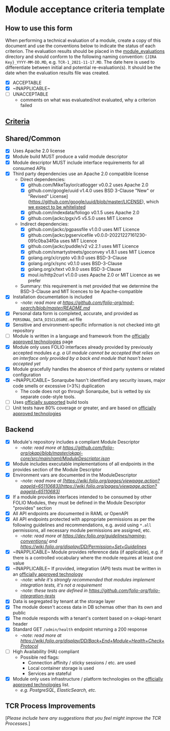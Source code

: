# Module acceptance criteria template

## How to use this form
When performing a technical evaluation of a module, create a copy of this document and use the conventions below to indicate the status of each criterion.  The evaluation results should be placed in the [module_evaluations](https://github.com/folio-org/tech-council/tree/master/module_evaluations) directory and should conform to the following naming convention: `{JIRA Key}_YYYY-MM-DD.MD`, e.g. `TCR-1_2021-11-17.MD`.  The date here is used to differentiate between initial and potential re-evaluation(s).  It should be the date when the evaluation results file was created.

* [x] ACCEPTABLE
* [x] ~INAPPLICABLE~
* [ ] UNACCEPTABLE
  * comments on what was evaluated/not evaluated, why a criterion failed

## [Criteria](https://github.com/folio-org/tech-council/blob/7b10294a5c1c10c7e1a7c5b9f99f04bf07630f06/MODULE_ACCEPTANCE_CRITERIA.MD)

## Shared/Common
* [x] Uses Apache 2.0 license
* [x] Module build MUST produce a valid module descriptor
* [x] Module descriptor MUST include interface requirements for all consumed APIs
* [x] Third party dependencies use an Apache 2.0 compatible license
  * Direct dependencies:
    * [x] github.com/MikeTaylor/catlogger v0.0.2 uses Apache 2.0
    * [x] github.com/google/uuid v1.4.0 uses  BSD 3-Clause "New" or "Revised" License](https://github.com/google/uuid/blob/master/LICENSE), which [we expect to be whitelisted](https://folio-project.slack.com/archives/CAQ7L02PP/p1701694102115289)
    * [x] github.com/indexdata/foliogo v0.1.5 uses Apache 2.0
    * [x] github.com/jackc/pgx/v5 v5.5.0 uses MIT Licence
  * Indirect dependencies:
    * [x] github.com/jackc/pgpassfile v1.0.0 uses MIT Licence
    * [x] github.com/jackc/pgservicefile v0.0.0-20221227161230-091c0ba34f0a uses MIT Licence
    * [x] github.com/jackc/puddle/v2 v2.2.1 uses MIT Licence
    * [x] github.com/smartystreets/goconvey v1.8.1 uses MIT Licence
    * [x] golang.org/x/crypto v0.9.0 uses BSD-3-Clause
    * [x] golang.org/x/sync v0.1.0 uses BSD-3-Clause
    * [x] golang.org/x/text v0.9.0 uses BSD-3-Clause
    * [x] moul.io/http2curl v1.0.0 uses Apache 2.0 or MIT Licence as we prefer
  * Summary: this requirement is met provided that we determine the BSD-3-Clause and MIT licences to be Apache-compatible
* [x] Installation documentation is included
  * -_note: read more at https://github.com/folio-org/mod-search/blob/master/README.md_
* [x] Personal data form is completed, accurate, and provided as `PERSONAL_DATA_DISCLOSURE.md` file
* [x] Sensitive and environment-specific information is not checked into git repository
* [ ] Module is written in a language and framework from the [officially approved technologies](https://wiki.folio.org/display/TC/Officially+Supported+Technologies) page
* [x] Module only uses FOLIO interfaces already provided by previously accepted modules _e.g. a UI module cannot be accepted that relies on an interface only provided by a back end module that hasn't been accepted yet_
* [x] Module gracefully handles the absence of third party systems or related configuration
* [x] ~INAPPLICABLE~ Sonarqube hasn't identified any security issues, major code smells or excessive (>3%) duplication
  * The code does not go through Sonarqube, but is vetted by six separate code-style tools.
* [ ] Uses [officially supported](https://wiki.folio.org/display/TC/Officially+Supported+Technologies) build tools
* [ ] Unit tests have 80% coverage or greater, and are based on [officially approved technologies](https://wiki.folio.org/display/TC/Officially+Supported+Technologies)

## Backend
* [x] Module's repository includes a compliant Module Descriptor
  * -_note: read more at https://github.com/folio-org/okapi/blob/master/okapi-core/src/main/raml/ModuleDescriptor.json_
* [x] Module includes executable implementations of all endpoints in the provides section of the Module Descriptor
* [x] Environment vars are documented in the ModuleDescriptor
  * -_note: read more at [https://wiki.folio.org/pages/viewpage.action?pageId=65110683](https://wiki.folio.org/pages/viewpage.action?pageId=65110683)_
* [x] If a module provides interfaces intended to be consumed by other FOLIO Modules, they must be defined in the Module Descriptor "provides" section
* [x] All API endpoints are documented in RAML or OpenAPI
* [x] All API endpoints protected with appropriate permissions as per the following guidelines and recommendations, e.g. avoid using `*.all` permissions, all necessary module permissions are assigned, etc.
  * -_note: read more at https://dev.folio.org/guidelines/naming-conventions/ and https://wiki.folio.org/display/DD/Permission+Set+Guidelines_
* [x] ~INAPPLICABLE~ Module provides reference data (if applicable), e.g. if there is a controlled vocabulary where the module requires at least one value
* [x] ~INAPPLICABLE~ If provided, integration (API) tests must be written in an [officially approved technology](https://wiki.folio.org/display/TC/Officially+Supported+Technologies)
  * -_note: while it's strongly recommended that modules implement integration tests, it's not a requirement_
  * -_note: these tests are defined in https://github.com/folio-org/folio-integration-tests_
* [x] Data is segregated by tenant at the storage layer
* [x] The module doesn't access data in DB schemas other than its own and public
* [x] The module responds with a tenant's content based on x-okapi-tenant header
* [x] Standard GET `/admin/health` endpoint returning a 200 response
  * -_note: read more at https://wiki.folio.org/display/DD/Back+End+Module+Health+Check+Protocol_
* [ ] High Availability (HA) compliant
  * Possible red flags:
    * Connection affinity / sticky sessions / etc. are used
    * Local container storage is used
    * Services are stateful
* [x] Module only uses infrastructure / platform technologies on the [officially approved technologies](https://wiki.folio.org/display/TC/Officially+Supported+Technologies) list.
  * _e.g. PostgreSQL, ElasticSearch, etc._

## TCR Process Improvements
[_Please include here any suggestions that you feel might improve the TCR Processes._]

